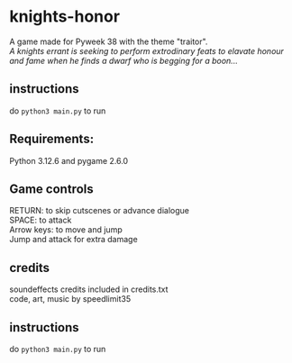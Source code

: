 # knights-honor
A game made for Pyweek 38 with the theme "traitor".\
*A knights errant is seeking to perform extrodinary feats to elavate honour and fame when he finds a dwarf who is begging for a boon...*

## instructions
do ```python3 main.py``` to run

## Requirements:
Python 3.12.6 and pygame 2.6.0

## Game controls
RETURN: to skip cutscenes or advance dialogue \
SPACE: to attack \
Arrow keys: to move and jump \
Jump and attack for extra damage

## credits
soundeffects credits included in credits.txt \
code, art, music by speedlimit35

## instructions
do ```python3 main.py``` to run
